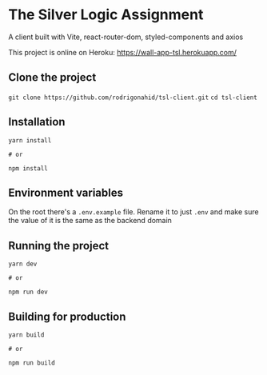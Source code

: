 # The Silver Logic Assignment

A client built with Vite, react-router-dom, styled-components and axios

This project is online on Heroku: https://wall-app-tsl.herokuapp.com/

## Clone the project

`git clone https://github.com/rodrigonahid/tsl-client.git`
`cd tsl-client`

## Installation

```
yarn install

# or

npm install
```

## Environment variables

On the root there's a `.env.example` file. Rename it to just `.env` and make sure the value of it is the same as the backend domain

## Running the project

```
yarn dev

# or

npm run dev
```

## Building for production

```
yarn build

# or

npm run build
```
